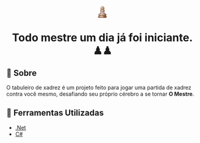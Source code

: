 <h1 align="center">
    <img src="xadrez-console/imagens/logo.png">
    <p>Todo mestre um dia já foi iniciante. ♟♟</p>
</h1>

## 🧠 Sobre

O tabuleiro de xadrez é um projeto feito para jogar uma partida de xadrez contra você mesmo, desafiando seu próprio cérebro a se tornar **O Mestre**.

## 🔨 Ferramentas Utilizadas

- [.Net](https://dotnet.microsoft.com/en-us/)
- [C#](https://docs.microsoft.com/pt-br/dotnet/csharp/)
